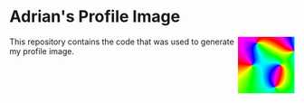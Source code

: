 # Adrian's Profile Image

<img align="right" src="./Python/profile-image.png" alt="alt text" width="100px" height="100px">
This repository contains the code that was used to generate my profile image. 

